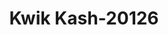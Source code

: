 ---
f_zip-code: 46733
f_state-code: IN
title: Kwik Kash-20126
f_phone: 260-724-9888
f_city-only: Decatur
f_address: 921 S 13Th Street Decatur
f_location-unique-id: '20126'
slug: kwik-kash-20126
updated-on: '2024-05-30T13:46:58.046Z'
created-on: '2024-05-30T13:36:59.803Z'
published-on: '2024-05-30T13:54:32.469Z'
f_city-state: cms/city/decatur-in.md
f_company: cms/company/kwik-kash.md
f_state: cms/state/indiana.md
layout: '[payday-loan].html'
tags: payday-loan
---